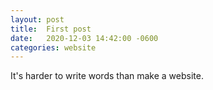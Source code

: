```yaml
---
layout: post
title:  First post
date:   2020-12-03 14:42:00 -0600
categories: website
---
```


It's harder to write words than make a website.
